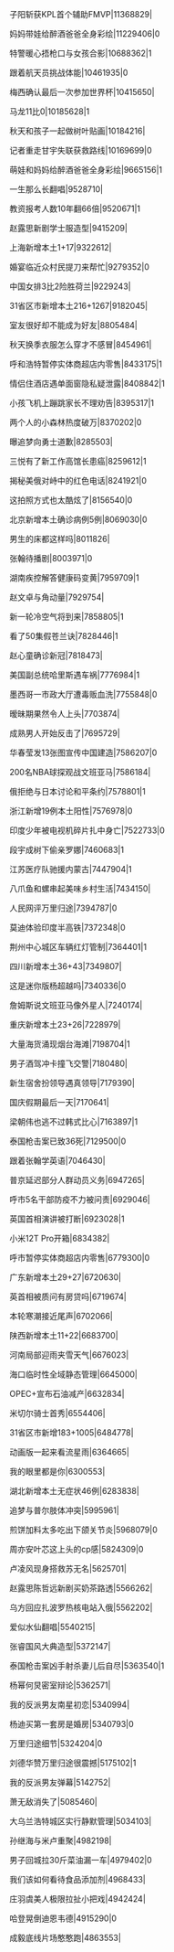 子阳斩获KPL首个辅助FMVP|11368829|

妈妈带娃给醉酒爸爸全身彩绘|11229406|0

特警暖心捂枪口与女孩合影|10688362|1

跟着航天员挑战体能|10461935|0

梅西确认最后一次参加世界杯|10415650|

马龙11比0|10185628|1

秋天和孩子一起做树叶贴画|10184216|

记者重走甘宇失联获救路线|10169699|0

萌娃和妈妈给醉酒爸爸全身彩绘|9665156|1

一生那么长翻唱|9528710|

教资报考人数10年翻66倍|9520671|1

赵露思新剧学士服造型|9415209|

上海新增本土1+17|9322612|

婚宴临近众村民提刀来帮忙|9279352|0

中国女排3比2险胜荷兰|9229243|

31省区市新增本土216+1267|9182045|

室友很好却不能成为好友|8805484|

秋天换季衣服怎么穿才不感冒|8454961|

呼和浩特暂停实体商超店内零售|8433175|1

情侣住酒店遇单面窗隐私疑泄露|8408842|1

小孩飞机上蹦跳家长不理劝告|8395317|1

两个人的小森林热度破万|8370202|0

曝追梦向勇士道歉|8285503|

三悦有了新工作高馆长患癌|8259612|1

揭秘美俄对峙中的红色电话|8241921|0

这拍照方式也太酷炫了|8156540|0

北京新增本土确诊病例5例|8069030|0

男生的床都这样吗|8011826|

张翰待播剧|8003971|0

湖南疾控解答健康码变黄|7959709|1

赵文卓与角动量|7929754|

新一轮冷空气将到来|7858805|1

看了50集假苍兰诀|7828446|1

赵心童确诊新冠|7818473|

美国副总统哈里斯遇车祸|7776984|1

墨西哥一市政大厅遭毒贩血洗|7755848|0

暧昧期果然令人上头|7703874|

成熟男人开始反击了|7695729|

华春莹发13张图宣传中国建造|7586207|0

200名NBA球探观战文班亚马|7586184|

俄拒绝与日本讨论和平条约|7578801|1

浙江新增19例本土阳性|7576978|0

印度少年被电视机碎片扎中身亡|7522733|0

段宇成树下偷亲罗娜|7460683|1

江苏医疗队驰援内蒙古|7447904|1

八爪鱼和螺串起美味乡村生活|7434150|

人民网评万里归途|7394787|0

莫迪体验印度半高铁|7372348|0

荆州中心城区车辆红灯管制|7364401|1

四川新增本土36+43|7349807|

这是迷你版杨超越吗|7340336|0

詹姆斯说文班亚马像外星人|7240174|

重庆新增本土23+26|7228979|

大量海货涌现烟台海滩|7198704|1

男子酒驾冲卡撞飞交警|7180480|

新生宿舍扮领导遇真领导|7179390|

国庆假期最后一天|7170641|

梁朝伟也逃不过韩式比心|7163897|1

泰国枪击案已致36死|7129500|0

跟着张翰学英语|7046430|

普京延迟部分人群动员义务|6947265|

呼市5名干部防疫不力被问责|6929046|

英国首相演讲被打断|6923028|1

小米12T Pro开箱|6834382|

呼市暂停实体商超店内零售|6779300|0

广东新增本土29+27|6720630|

英首相被质问有房贷吗|6719674|

本轮寒潮接近尾声|6702066|

陕西新增本土11+22|6683700|

河南局部迎雨夹雪天气|6676023|

海口临时性全域静态管理|6645000|

OPEC+宣布石油减产|6632834|

米切尔骑士首秀|6554406|

31省区市新增183+1005|6484778|

动画版一起来看流星雨|6364665|

我的眼里都是你|6300553|

湖北新增本土无症状46例|6283838|

追梦与普尔肢体冲突|5995961|

煎饼加料太多吃出下颌关节炎|5968079|0

周亦安叶芯这上头的cp感|5824309|0

卢凌风现身搭救苏无名|5625701|

赵露思陈哲远新剧买奶茶路透|5566262|

乌方回应扎波罗热核电站入俄|5562202|

爱似水仙翻唱|5540215|

张睿国风大典造型|5372147|

泰国枪击案凶手射杀妻儿后自尽|5363540|1

杨幂何炅密室辩论|5362571|

我的反派男友南星初恋|5340994|

杨迪买第一套房是婚房|5340793|0

万里归途细节|5324204|0

刘德华赞万里归途很震撼|5175102|1

我的反派男友弹幕|5142752|

萧无敌消失了|5085460|

大乌兰浩特城区实行静默管理|5034103|

孙继海与米卢重聚|4982198|

男子回城拉30斤菜油漏一车|4979402|0

我们该如何看待食品添加剂|4968433|

庄羽虞美人极限拉扯小把戏|4942424|

哈登晃倒迪恩韦德|4915290|0

成毅底线片场憨憨跑|4863553|

